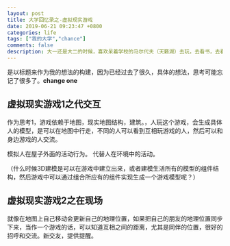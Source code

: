 ```yaml
---
layout: post
title: 大学回忆录之-虚拟现实游戏 
date: 2019-06-21 09:23:47 +0800 
categories: life 
tags: ["我的大学","chance"]
comments: false
description: 大一还是大二的时候，喜欢呆着学校的马尔代夫（天籁湖）去玩，去看书，去看风景。有很多人，晚上的时候会在那吹笛子。所以，过去的时候，我会想一个游戏，虚拟，并与显示接轨，同样的是现在不能做出来的游戏。
---
```


是以标题来作为我的想法的构建，因为已经过去了很久，具体的想法，思考可能忘记了很多了。**change one**

## 虚拟现实游戏1之代交互

作为思考1，游戏依赖于地图，现实地图结构，建筑。，人玩这个游戏，会生成具体人的模型，是可以在地图中行走，不同的人可以看到互相玩游戏的人，然后可以和身边游戏的人交流。

模拟人在屋子外面的活动行为。 代替人在环境中的活动。

（什么时候3D建模是可以在游戏中建立出来，或者建模生活所有的模型的组件结构，然后游戏中可以通过组合所应有的组件实现生成一个游戏模型呢？）

## 虚拟现实游戏2之在现场

就像在地图上自己移动会更新自己的地理位置，如果把自己的朋友的地理位置同步下来，当作一个游戏的话，可以知道互相之间的距离，尤其是同伴的位置，很好的招呼和交流。新交友，提供提醒。